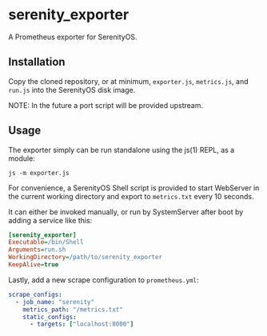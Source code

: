 # serenity_exporter

A Prometheus exporter for SerenityOS.

## Installation

Copy the cloned repository, or at minimum, `exporter.js`, `metrics.js`, and `run.js` into the
SerenityOS disk image.

NOTE: In the future a port script will be provided upstream.

## Usage

The exporter simply can be run standalone using the js(1) REPL, as a module:

```console
js -m exporter.js
```

For convenience, a SerenityOS Shell script is provided to start WebServer in the current working
directory and export to `metrics.txt` every 10 seconds.

It can either be invoked manually, or run by SystemServer after boot by adding a service like this:

```ini
[serenity_exporter]
Executable=/bin/Shell
Arguments=run.sh
WorkingDirectory=/path/to/serenity_exporter
KeepAlive=true
```

Lastly, add a new scrape configuration to `prometheus.yml`:

```yaml
scrape_configs:
  - job_name: "serenity"
    metrics_path: "/metrics.txt"
    static_configs:
      - targets: ["localhost:8000"]
```
